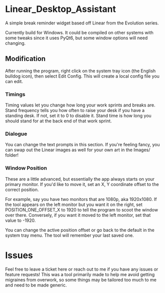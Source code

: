 # Linear_Desktop_Assistant
A simple break reminder widget based off Linear from the Evolution series.

Currently build for Windows. It could be compiled on other systems with some tweaks since it uses PyQt6, but some window options will need changing.

## Modification
After running the program, right click on the system tray icon (the English bulldog icon), then select Edit Config. This will create a local config file you can edit.

### Timings
Timing values let you change how long your work sprints and breaks are. Stand frequency tells you how often to raise your desk if you have a standing desk. If not, set it to 0 to disable it. Stand time is how long you should stand for at the back end of that work sprint.

### Dialogue
You can change the text prompts in this section. If you're feeling fancy, you can swap out the Linear images as well for your own art in the Images/ folder!

### Window Position
These are a little advanced, but essentially the app always starts on your primary monitor. If you'd like to move it, set an X, Y coordinate offset to the correct position.

For example, say you have two monitors that are 1080p, aka 1920x1080. If the tool appears on the left monitor but you want it on the right, set POSITION_ONE_OFFSET_X to 1920 to tell the program to scoot the window over there.
Conversely, if you want it moved to the left monitor, set that value to -1920.

You can change the active position offset or go back to the default in the system tray menu. The tool will remember your last saved one.

# Issues
Feel free to leave a ticket here or reach out to me if you have any issues or feature requests! This was a tool primarily made to help me avoid getting migraines from overwork, so some things may be tailored too much to me and need to be made generic.